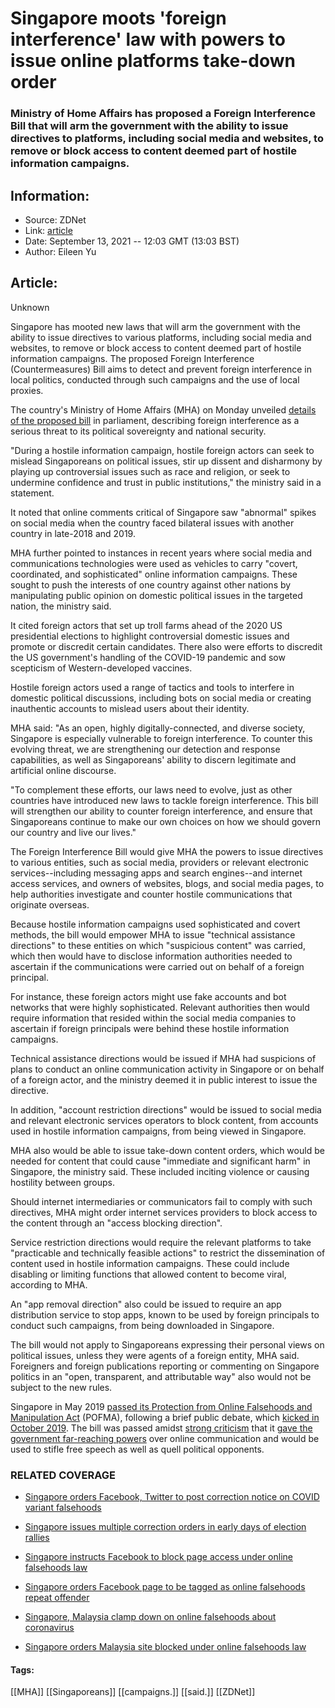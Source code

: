 # Singapore moots 'foreign interference' law with powers to issue online platforms take-down order
### Ministry of Home Affairs has proposed a Foreign Interference Bill that will arm the government with the ability to issue directives to platforms, including social media and websites, to remove or block access to content deemed part of hostile information campaigns.

## Information:
+ Source: ZDNet
+ Link: [article](https://www.zdnet.com/article/singapore-moots-foreign-interference-law-with-powers-to-issue-online-platforms-take-down-order/)
+ Date: September 13, 2021 -- 12:03 GMT (13:03 BST)
+ Author: Eileen Yu


## Article:
Unknown

Singapore has mooted new laws that will arm the government with the ability to issue directives to various platforms, including social media and websites, to remove or block access to content deemed part of hostile information campaigns. The proposed Foreign Interference (Countermeasures) Bill aims to detect and prevent foreign interference in local politics, conducted through such campaigns and the use of local proxies. 

The country's Ministry of Home Affairs (MHA) on Monday unveiled [details of the proposed bill](https://www.parliament.gov.sg/docs/default-source/default-document-library/foreign-interference-(countermeasures)-bill-24-2021.pdf) in parliament, describing foreign interference as a serious threat to its political sovereignty and national security. 

"During a hostile information campaign, hostile foreign actors can seek to mislead Singaporeans on political issues, stir up dissent and disharmony by playing up controversial issues such as race and religion, or seek to undermine confidence and trust in public institutions," the ministry said in a statement. 


It noted that online comments critical of Singapore saw "abnormal" spikes on social media when the country faced bilateral issues with another country in late-2018 and 2019. 

MHA further pointed to instances in recent years where social media and communications technologies were used as vehicles to carry "covert, coordinated, and sophisticated" online information campaigns. These sought to push the interests of one country against other nations by manipulating public opinion on domestic political issues in the targeted nation, the ministry said. 

It cited foreign actors that set up troll farms ahead of the 2020 US presidential elections to highlight controversial domestic issues and promote or discredit certain candidates. There also were efforts to discredit the US government's handling of the COVID-19 pandemic and sow scepticism of Western-developed vaccines.

Hostile foreign actors used a range of tactics and tools to interfere in domestic political discussions, including bots on social media or creating inauthentic accounts to mislead users about their identity. 






MHA said: "As an open, highly digitally-connected, and diverse society, Singapore is especially vulnerable to foreign interference. To counter this evolving threat, we are strengthening our detection and response capabilities, as well as Singaporeans' ability to discern legitimate and artificial online discourse.

"To complement these efforts, our laws need to evolve, just as other countries have introduced new laws to tackle foreign interference. This bill will strengthen our ability to counter foreign interference, and ensure that Singaporeans continue to make our own choices on how we should govern our country and live our lives."

The Foreign Interference Bill would give MHA the powers to issue directives to various entities, such as social media, providers or relevant electronic services--including messaging apps and search engines--and internet access services, and owners of websites, blogs, and social media pages, to help authorities investigate and counter hostile communications that originate overseas. 

Because hostile information campaigns used sophisticated and covert methods, the bill would empower MHA to issue "technical assistance directions" to these entities on which "suspicious content" was carried, which then would have to disclose information authorities needed to ascertain if the communications were carried out on behalf of a foreign principal. 

For instance, these foreign actors might use fake accounts and bot networks that were highly sophisticated. Relevant authorities then would require information that resided within the social media companies to ascertain if foreign principals were behind these hostile information campaigns.

Technical assistance directions would be issued if MHA had suspicions of plans to conduct an online communication activity in Singapore or on behalf of a foreign actor, and the ministry deemed it in public interest to issue the directive. 

In addition, "account restriction directions" would be issued to social media and relevant electronic services operators to block content, from accounts used in hostile information campaigns, from being viewed in Singapore. 

MHA also would be able to issue take-down content orders, which would be needed for content that could cause "immediate and significant harm" in Singapore, the ministry said. These included inciting violence or causing hostility between groups.

Should internet intermediaries or communicators fail to comply with such directives, MHA might order internet services providers to block access to the content through an "access blocking direction".

  
Service restriction directions would require the relevant platforms to take "practicable and technically feasible actions" to restrict the dissemination of content used in hostile information campaigns. These could include disabling or limiting functions that allowed content to become viral, according to MHA. 

An "app removal direction" also could be issued to require an app distribution service to stop apps, known to be used by foreign principals to conduct such campaigns, from being downloaded in Singapore. 

The bill would not apply to Singaporeans expressing their personal views on political issues, unless they were agents of a foreign entity, MHA said. Foreigners and foreign publications reporting or commenting on Singapore politics in an "open, transparent, and attributable way" also would not be subject to the new rules. 

Singapore in May 2019 [passed its Protection from Online Falsehoods and Manipulation Act](https://www.zdnet.com/article/singapore-parliament-passes-bill-against-online-falsehoods-amidst-heated-debate/) (POFMA), following a brief public debate, which [kicked in October 2019](https://www.zdnet.com/article/singapore-online-falsehoods-law-kicks-in-with-details-on-appeals-process/). The bill was passed amidst [strong criticism](https://www.zdnet.com/article/singapore-urged-to-make-changes-to-proposed-bill-against-online-falsehoods/) that it [gave the government far-reaching powers](https://www.zdnet.com/article/singapores-proposed-law-against-online-falsehoods-gives-government-full-discretion-over-definition/) over online communication and would be used to stifle free speech as well as quell political opponents.

### RELATED COVERAGE

* [Singapore orders Facebook, Twitter to post correction notice on COVID variant falsehoods](https://www.zdnet.com/article/singapore-orders-facebook-twitter-to-post-correction-notice-on-covid-variant-falsehoods/)
* [Singapore issues multiple correction orders in early days of election rallies](https://www.zdnet.com/article/singapore-issues-multiple-correction-orders-in-early-days-of-election-rallies/)
* [Singapore instructs Facebook to block page access under online falsehoods law](https://www.zdnet.com/article/singapore-instructs-facebook-to-block-page-access-under-online-falsehoods-law/)  

* [Singapore orders Facebook page to be tagged as online falsehoods repeat offender](https://www.zdnet.com/article/singapore-orders-facebook-page-tagged-as-online-falsehoods-repeat-offender/)
* [Singapore, Malaysia clamp down on online falsehoods about coronavirus](https://www.zdnet.com/article/singapore-malaysia-clamp-down-on-online-falsehoods-about-coronavirus/)  

* [Singapore orders Malaysia site blocked under online falsehoods law](https://www.zdnet.com/article/singapore-orders-malaysia-site-blocked-under-online-falsehoods-law/)  






#### Tags:
[[MHA]] [[Singaporeans]] [[campaigns.]] [[said.]] [[ZDNet]]
